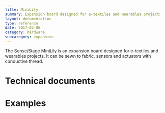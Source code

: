 ```yaml
---
title: MiniLily
summary: Expansion board designed for e-textiles and wearables projects. It can be sewn to fabric, sensors and actuators with conductive thread. 
layout: documentation
type: reference
date: 2017-02-06
category: hardware
subcategory: expansion
---
```


The Sense/Stage MiniLily is an expansion board designed for e-textiles and wearables projects. It can be sewn to fabric, sensors and actuators with conductive thread.




# Technical documents




# Examples

